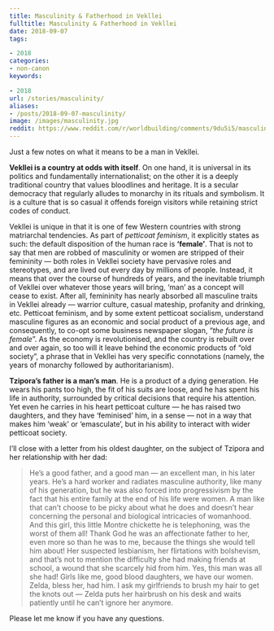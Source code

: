 ```yaml
---
title: Masculinity & Fatherhood in Vekllei
fulltitle: Masculinity & Fatherhood in Vekllei
date: 2018-09-07
tags:

- 2018
categories:
- non-canon
keywords:

- 2018
url: /stories/masculinity/
aliases:
- /posts/2018-09-07-masculinity/
image: /images/masculinity.jpg
reddit: https://www.reddit.com/r/worldbuilding/comments/9du5i5/masculinity_fatherhood_in_vekllei/
---
```

Just a few notes on what it means to be a man in Vekllei.

**Vekllei is a country at odds with itself**. On one hand, it is universal in its politics and fundamentally internationalist; on the other it is a deeply traditional country that values bloodlines and heritage. It is a secular democracy that regularly alludes to monarchy in its rituals and symbolism. It is a culture that is so casual it offends foreign visitors while retaining strict codes of conduct.

Vekllei is unique in that it is one of few Western countries with strong matriarchal tendencies. As part of *petticoat feminism*, it explicitly states as such: the default disposition of the human race is **‘female’**. That is not to say that men are robbed of masculinity or women are stripped of their femininity  —  both roles in Vekllei society have pervasive roles and stereotypes, and are lived out every day by millions of people. Instead, it means that over the course of hundreds of years, and the inevitable triumph of Vekllei over whatever those years will bring, ‘man’ as a concept will cease to exist. After all, femininity has nearly absorbed all masculine traits in Vekllei already  —  warrior culture, casual mateship, profanity and drinking, etc. Petticoat feminism, and by some extent petticoat socialism, understand masculine figures as an economic and social product of a previous age, and consequently, to co-opt some business newspaper slogan, “*the future is female*”. As the economy is revolutionised, and the country is rebuilt over and over again, so too will it leave behind the economic products of “old society”, a phrase that in Vekllei has very specific connotations (namely, the years of monarchy followed by authoritarianism).

**Tzipora’s father is a man’s man**. He is a product of a dying generation. He wears his pants too high, the fit of his suits are loose, and he has spent his life in authority, surrounded by critical decisions that require his attention. Yet even he carries in his heart petticoat culture  —  he has raised two daughters, and they have ‘feminised’ him, in a sense  —  not in a way that makes him ‘weak’ or ‘emasculate’, but in his ability to interact with wider petticoat society.

I’ll close with a letter from his oldest daughter, on the subject of Tzipora and her relationship with her dad:

>He’s a good father, and a good man  —  an excellent man, in his later years. He’s a hard worker and radiates masculine authority, like many of his generation, but he was also forced into progressivism by the fact that his entire family at the end of his life were women. A man like that can’t choose to be picky about what he does and doesn’t hear concerning the personal and biological intricacies of womanhood. And this girl, this little Montre chickette he is telephoning, was the worst of them all! Thank God he was an affectionate father to her, even more so than he was to me, because the things she would tell him about! Her suspected lesbianism, her flirtations with bolshevism, and that’s not to mention the difficulty she had making friends at school, a wound that she scarcely hid from him. Yes, this man was all she had! Girls like me, good blood daughters, we have our women. Zelda, bless her, had him. I ask my girlfriends to brush my hair to get the knots out  —  Zelda puts her hairbrush on his desk and waits patiently until he can’t ignore her anymore.

Please let me know if you have any questions.
